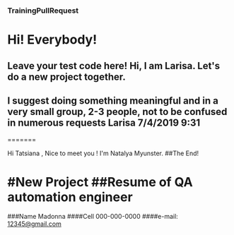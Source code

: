 ### TrainingPullRequest
# Hi! Everybody!
Leave your test code here!
Hi, I am Larisa. Let's do a new project together.
---
I suggest doing something meaningful and in a very small group, 2-3 people, not to be confused in numerous requests
Larisa 7/4/2019 9:31
---
=======

Hi Tatsiana , Nice to meet you !
I'm Natalya Myunster.
##The End!

#New Project
##Resume of QA automation engineer
=================================
###Name Madonna
####Cell 000-000-0000
####e-mail: 12345@gmail.com


